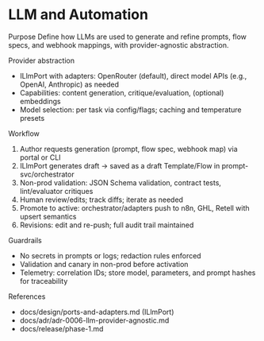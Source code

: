 # LLM and Automation

Purpose
Define how LLMs are used to generate and refine prompts, flow specs, and webhook mappings, with provider-agnostic abstraction.

Provider abstraction
- ILlmPort with adapters: OpenRouter (default), direct model APIs (e.g., OpenAI, Anthropic) as needed
- Capabilities: content generation, critique/evaluation, (optional) embeddings
- Model selection: per task via config/flags; caching and temperature presets

Workflow
1) Author requests generation (prompt, flow spec, webhook map) via portal or CLI
2) ILlmPort generates draft → saved as a draft Template/Flow in prompt-svc/orchestrator
3) Non-prod validation: JSON Schema validation, contract tests, lint/evaluator critiques
4) Human review/edits; track diffs; iterate as needed
5) Promote to active: orchestrator/adapters push to n8n, GHL, Retell with upsert semantics
6) Revisions: edit and re-push; full audit trail maintained

Guardrails
- No secrets in prompts or logs; redaction rules enforced
- Validation and canary in non-prod before activation
- Telemetry: correlation IDs; store model, parameters, and prompt hashes for traceability

References
- docs/design/ports-and-adapters.md (ILlmPort)
- docs/adr/adr-0006-llm-provider-agnostic.md
- docs/release/phase-1.md